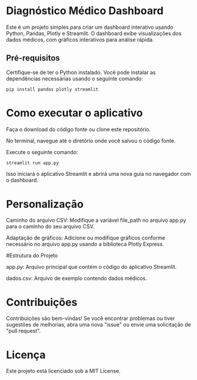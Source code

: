 # Diagnóstico Médico Dashboard

Este é um projeto simples para criar um dashboard interativo usando Python, Pandas, Plotly e Streamlit. O dashboard exibe visualizações dos dados médicos, com gráficos interativos para análise rápida.

## Pré-requisitos

Certifique-se de ter o Python instalado. Você pode instalar as dependências necessárias usando o seguinte comando:

```bash
pip install pandas plotly streamlit
```

# Como executar o aplicativo

Faça o download do código fonte ou clone este repositório.

No terminal, navegue até o diretório onde você salvou o código fonte.

Execute o seguinte comando:

```bash
streamlit run app.py
```

Isso iniciará o aplicativo Streamlit e abrirá uma nova guia no navegador com o dashboard.

# Personalização

Caminho do arquivo CSV: Modifique a variável file_path no arquivo app.py para o caminho do seu arquivo CSV.

Adaptação de gráficos: Adicione ou modifique gráficos conforme necessário no arquivo app.py usando a biblioteca Plotly Express.

#Estrutura do Projeto

app.py: Arquivo principal que contém o código do aplicativo Streamlit.

dados.csv: Arquivo de exemplo contendo dados médicos.

# Contribuições
Contribuições são bem-vindas! Se você encontrar problemas ou tiver sugestões de melhorias, abra uma nova "issue" ou envie uma solicitação de "pull request".

# Licença

Este projeto está licenciado sob a MIT License.
